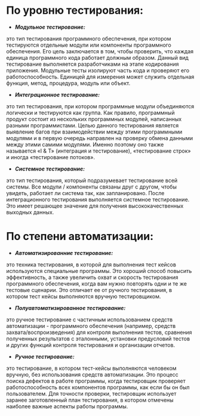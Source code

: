  # По уровню тестирования:

* ***Модульное тестирование:***

это тип тестирования программного обеспечения, при котором тестируются отдельные модули или компоненты программного обеспечения. Его цель заключается в том, чтобы проверить, что каждая единица программного кода работает должным образом. Данный вид тестирование выполняется разработчиками на этапе кодирования приложения. Модульные тесты изолируют часть кода и проверяют его работоспособность. Единицей для измерения может служить отдельная функция, метод, процедура, модуль или объект.
* ***Интеграционное тестирование:***

это тип тестирования, при котором программные модули объединяются логически и тестируются как группа. Как правило, программный продукт состоит из нескольких программных модулей, написанных разными программистами. Целью данного тестирования является выявление багов при взаимодействии между этими программными модулями и в первую очередь направлен на проверку обмена данными между этими самими модулями. Именно поэтому оно также называется «I & T» (интеграция и тестирование), «тестирование строк» и иногда «тестирование потоков». 

* ***Системное тестирование:***

это тип тестирования, который подразумевает тестирование всей системы. Все модули / компоненты связаны друг с другом, чтобы увидеть, работает ли система так, как запланировано. После интеграционного тестирования выполняется системное тестирование. Это имеет решающее значение для получения высококачественных выходных данных.
      
#  По степени автоматизации:
* ***Автоматизированние тестирование:***

это техника тестирования, в которой для выполнения тест кейсов используются специальные программы. Это хороший способ повысить эффективность, а также увеличить охват и скорость тестирования программного обеспечения, когда вам нужно повторять одни и те же тестовые сценарии. Это отличает ее от ручного тестирования, в котором тест кейсы выполняются вручную тестировщиком.
* ***Полуавтоматизированное тестирование:***

это ручное тестирование с частичным использованием средств автоматизации - программного обеспечения (например, средств захвата/воспроизведения) для контроля выполнения тестов, сравнения полученных результатов с эталонными, установки предусловий тестов и других функций контроля тестирования и организации отчетов. 
* ***Ручное тестирование:***

 это тестирование, в котором тест-кейсы выполняются человеком вручную, без использования средств автоматизации. Это процесс поиска дефектов в работе программы, когда тестировщик проверяет работоспособность всех компонентов программы, как если бы он был пользователем. Для точности проверки, тестировщик использует заранее заготовленный план тестирования, в котором отмечены наиболее важные аспекты работы программы.
